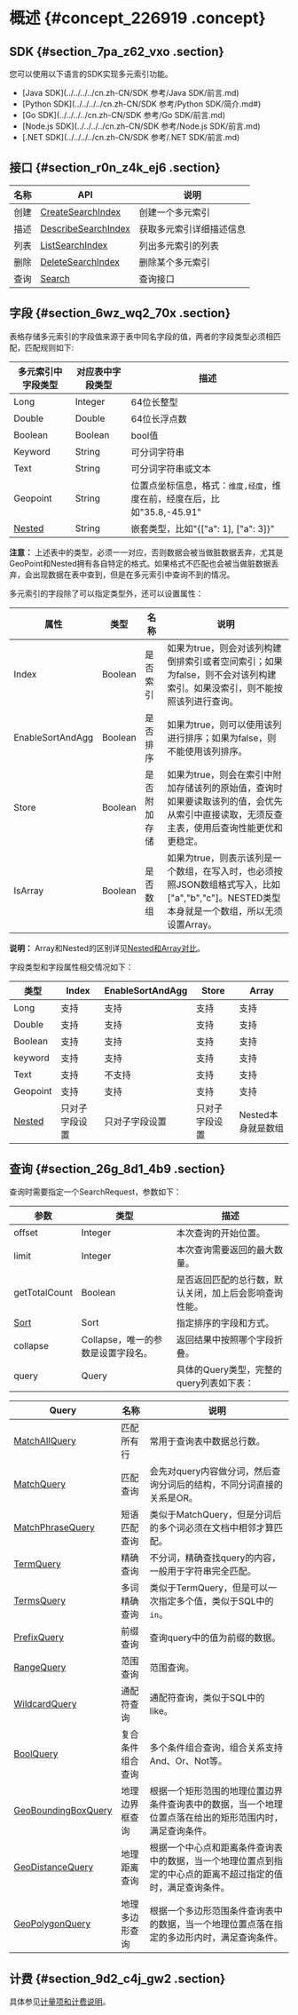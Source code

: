 # 概述 {#concept_226919 .concept}

## SDK {#section_7pa_z62_vxo .section}

您可以使用以下语言的SDK实现多元索引功能。

-   [Java SDK](../../../../cn.zh-CN/SDK 参考/Java SDK/前言.md)
-   [Python SDK](../../../../cn.zh-CN/SDK 参考/Python SDK/简介.md#)
-   [Go SDK](../../../../cn.zh-CN/SDK 参考/Go SDK/前言.md)
-   [Node.js SDK](../../../../cn.zh-CN/SDK 参考/Node.js SDK/前言.md)
-   [.NET SDK](../../../../cn.zh-CN/SDK 参考/.NET SDK/前言.md)

## 接口 {#section_r0n_z4k_ej6 .section}

|名称|API|说明|
|--|---|--|
|创建|[CreateSearchIndex](cn.zh-CN/产品功能/多元索引/使用多元索引/创建多元索引.md#)|创建一个多元索引|
|描述|[DescribeSearchIndex](cn.zh-CN/产品功能/多元索引/使用多元索引/查询多元索引描述信息.md#)|获取多元索引详细描述信息|
|列表|[ListSearchIndex](cn.zh-CN/产品功能/多元索引/使用多元索引/列出多元索引列表.md#)|列出多元索引的列表|
|删除|[DeleteSearchIndex](cn.zh-CN/产品功能/多元索引/使用多元索引/删除多元索引.md#)|删除某个多元索引|
|查询|[Search](#section_26g_8d1_4b9)|查询接口|

## 字段 {#section_6wz_wq2_70x .section}

表格存储多元索引的字段值来源于表中同名字段的值，两者的字段类型必须相匹配，匹配规则如下:

|多元索引中字段类型|对应表中字段类型|描述|
|---------|--------|--|
|Long|Integer|64位长整型|
|Double|Double|64位长浮点数|
|Boolean|Boolean|bool值|
|Keyword|String|可分词字符串|
|Text|String|可分词字符串或文本|
|Geopoint|String|位置点坐标信息，格式：`维度,经度`，维度在前，经度在后，比如"35.8,-45.91"|
|[Nested](cn.zh-CN/产品功能/多元索引/使用多元索引/嵌套类型.md#)|String|嵌套类型，比如"\{\["a": 1\], \["a": 3\]\}"|

**注意：** 上述表中的类型，必须一一对应，否则数据会被当做脏数据丢弃，尤其是GeoPoint和Nested拥有各自特定的格式。如果格式不匹配也会被当做脏数据丢弃，会出现数据在表中查到，但是在多元索引中查询不到的情况。

多元索引的字段除了可以指定类型外，还可以设置属性：

|属性|类型|名称|说明|
|--|--|--|--|
|Index|Boolean|是否索引|如果为true，则会对该列构建倒排索引或者空间索引；如果为false，则不会对该列构建索引。如果没索引，则不能按照该列进行查询。|
|EnableSortAndAgg|Boolean|是否排序|如果为true，则可以使用该列进行排序；如果为false，则不能使用该列排序。|
|Store|Boolean|是否附加存储|如果为true，则会在索引中附加存储该列的原始值，查询时如果要读取该列的值，会优先从索引中直接读取，无须反查主表，使用后查询性能更优和更稳定。|
|IsArray|Boolean|是否数组|如果为true，则表示该列是一个数组，在写入时，也必须按照JSON数组格式写入，比如\["a","b","c"\]。NESTED类型本身就是一个数组，所以无须设置Array。|

**说明：** Array和Nested的区别详见[Nested和Array对比](https://yq.aliyun.com/articles/691880)。

字段类型和字段属性相交情况如下：

|类型|Index|EnableSortAndAgg|Store|Array|
|--|-----|----------------|-----|-----|
|Long|支持|支持|支持|支持|
|Double|支持|支持|支持|支持|
|Boolean|支持|支持|支持|支持|
|keyword|支持|支持|支持|支持|
|Text|支持|不支持|支持|支持|
|Geopoint|支持|支持|支持|支持|
|[Nested](cn.zh-CN/产品功能/多元索引/使用多元索引/嵌套类型.md#)|只对子字段设置|只对子字段设置|只对子字段设置|Nested本身就是数组|

## 查询 {#section_26g_8d1_4b9 .section}

查询时需要指定一个SearchRequest，参数如下：

|参数|类型|描述|
|--|--|--|
|offset|Integer|本次查询的开始位置。|
|limit|Integer|本次查询需要返回的最大数量。|
|getTotalCount|Boolean|是否返回匹配的总行数，默认关闭，加上后会影响查询性能。|
|[Sort](cn.zh-CN/产品功能/多元索引/使用多元索引/排序.md#)|Sort|指定排序的字段和方式。|
|collapse|Collapse，唯一的参数是设置字段名。|返回结果中按照哪个字段折叠。|
|query|Query|具体的Query类型，完整的query列表如下表：|

|Query|名称|说明|
|-----|--|--|
|[MatchAllQuery](cn.zh-CN/产品功能/多元索引/使用多元索引/MatchAllQuery.md#)|匹配所有行|常用于查询表中数据总行数。|
|[MatchQuery](cn.zh-CN/产品功能/多元索引/使用多元索引/MatchQuery.md#)|匹配查询|会先对query内容做分词，然后查询分词后的结构，不同分词直接的关系是OR。|
|[MatchPhraseQuery](cn.zh-CN/产品功能/多元索引/使用多元索引/MatchPhraseQuery.md#)|短语匹配查询|类似于MatchQuery，但是分词后的多个词必须在文档中相邻才算匹配。|
|[TermQuery](cn.zh-CN/产品功能/多元索引/使用多元索引/TermQuery.md#)|精确查询|不分词，精确查找query的内容，一般用于字符串完全匹配。|
|[TermsQuery](cn.zh-CN/产品功能/多元索引/使用多元索引/TermsQuery.md#)|多词精确查询|类似于TermQuery，但是可以一次指定多个值，类似于SQL中的`in`。|
|[PrefixQuery](cn.zh-CN/产品功能/多元索引/使用多元索引/PrefixQuery.md#)|前缀查询|查询query中的值为前缀的数据。|
|[RangeQuery](cn.zh-CN/产品功能/多元索引/使用多元索引/RangeQuery.md#)|范围查询|范围查询。|
|[WildcardQuery](cn.zh-CN/产品功能/多元索引/使用多元索引/WildcardQuery.md#)|通配符查询|通配符查询，类似于SQL中的like。|
|[BoolQuery](cn.zh-CN/产品功能/多元索引/使用多元索引/BoolQuery.md#)|复合条件组合查询|多个条件组合查询，组合关系支持And、Or、Not等。|
|[GeoBoundingBoxQuery](cn.zh-CN/产品功能/多元索引/使用多元索引/GeoBoundingBoxQuery.md#)|地理边界框查询|根据一个矩形范围的地理位置边界条件查询表中的数据，当一个地理位置点落在给出的矩形范围内时，满足查询条件。|
|[GeoDistanceQuery](cn.zh-CN/产品功能/多元索引/使用多元索引/GeoDistanceQuery.md#)|地理距离查询|根据一个中心点和距离条件查询表中的数据，当一个地理位置点到指定的中心点的距离不超过指定的值时，满足查询条件。|
|[GeoPolygonQuery](cn.zh-CN/产品功能/多元索引/使用多元索引/GeoPolygonQuery.md#)|地理多边形查询|根据一个多边形范围条件查询表中的数据，当一个地理位置点落在指定的多边形内时，满足查询条件。|

## 计费 {#section_9d2_c4j_gw2 .section}

具体参见[计量项和计费说明](../../../../cn.zh-CN/产品定价/计量项和计费说明.md#)。

